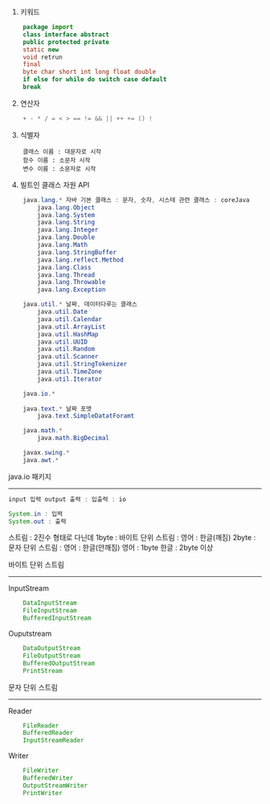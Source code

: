 1. 키워드 

```java
	package import
	class interface abstract
	public protected private 
	static new 
	void retrun 
	final 
	byte char short int long float double 
	if else for while do switch case default 
	break
```

2. 연산자 

```java
	+ - * / = < > == != && || ++ += () ! 
```

3. 식별자 

```
	클래스 이름 : 대문자로 시작 
	함수 이름 : 소문자 시작
	변수 이름 : 소문자로 시작
```

4. 빌트인 클래스 자원 API 

```java
	java.lang.*	자바 기본 클래스 : 문자, 숫자, 시스테 관련 클래스 : coreJava
		java.lang.Object
		java.lang.System
		java.lang.String
		java.lang.Integer
		java.lang.Double
		java.lang.Math
		java.lang.StringBuffer
		java.lang.reflect.Method
		java.lang.Class
		java.lang.Thread
		java.lang.Throwable
		java.lang.Exception

	java.util.*	날짜, 데이터다루는 클래스
		java.util.Date
		java.util.Calendar
		java.util.ArrayList
		java.util.HashMap
		java.util.UUID
		java.util.Random
		java.util.Scanner
		java.util.StringTokenizer
		java.util.TimeZone
		java.util.Iterator

	java.io.*
	
	java.text.* 날짜 포맷
		java.text.SimpleDatatForamt

	java.math.*
		java.math.BigDecimal

	javax.swing.*
	java.awt.*
```


java.io 패키지

----------------

```java
input 입력 output 출력 : 입출력 : io

System.in : 입력 
System.out : 출력
```

스트림 : 2진수 형태로 다닌데 
1byte : 바이트 단위 스트림 : 영어 : 한글(깨짐)
2byte : 문자 단위 스트림 : 영어 : 한글(안깨짐)
영어 : 1byte
한글 : 2byte 이상 


바이트 단위 스트림

----------------


InputStream

```java
	DataInputStream
	FileInputStream
	BufferedInputStream
```

Ouputstream

```java
	DataOutputStream
	FileOutputStream
	BufferedOutputStream
	PrintStream
```    

문자 단위 스트림

----------------

Reader

```java
	FileReader
	BufferedReader
	InputStreamReader
```

Writer

```java
	FileWriter
	BufferedWriter
	OutputStreamWriter
	PrintWriter
```    
